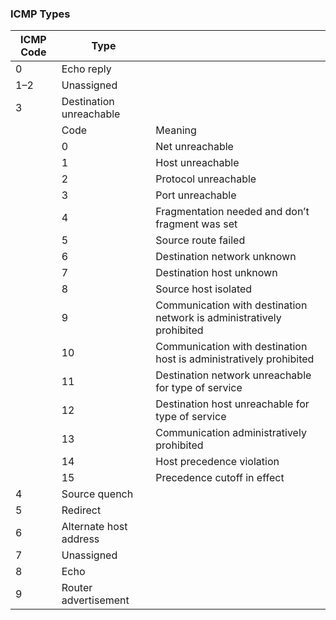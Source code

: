 ### ICMP Types

| ICMP Code     | Type |   |
| ----------- | ----------- | ------- |
| 0 | Echo reply |
| 1–2 | Unassigned |
| 3 | Destination unreachable |
|   | Code | Meaning |
|   | 0 | Net unreachable |
|   | 1 | Host unreachable |
|   | 2 | Protocol unreachable |
|   | 3 | Port unreachable |
|   | 4 | Fragmentation needed and don’t fragment was set |
|   | 5 | Source route failed |
|   | 6 | Destination network unknown |
|   | 7 | Destination host unknown |
|   | 8 | Source host isolated |
|   | 9 | Communication with destination network is administratively prohibited |
|   | 10 | Communication with destination host is administratively prohibited |
|   | 11 | Destination network unreachable for type of service |
|   | 12 | Destination host unreachable for type of service |
|   | 13 | Communication administratively prohibited |
|   | 14 | Host precedence violation |
|   | 15 | Precedence cutoff in effect |
| 4 | Source quench |
| 5 | Redirect |
| 6 | Alternate host address |
| 7 | Unassigned |
| 8 | Echo |
| 9 | Router advertisement 
